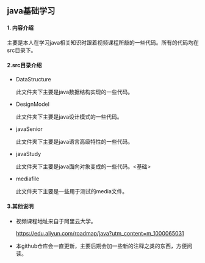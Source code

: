 ## java基础学习
#### 1. 内容介绍

主要是本人在学习java相关知识时跟着视频课程所敲的一些代码。所有的代码均在src目录下。

#### 2.src目录介绍

- DataStructure

  此文件夹下主要是java数据结构实现的一些代码。

- DesignModel

  此文件夹下主要是java设计模式的一些代码。

- javaSenior

  此文件夹下主要是java语言高级特性的一些代码。

- javaStudy

  此文件夹下主要是java面向对象变成的一些代码。<基础>
  
- mediafile

  此文件夹下主要是一些用于测试的media文件。

#### 3.其他说明

- 视频课程地址来自于阿里云大学。

  https://edu.aliyun.com/roadmap/java?utm_content=m_1000065031

- 本github仓库会一直更新，主要后期会加一些新的注释之类的东西，方便阅读。